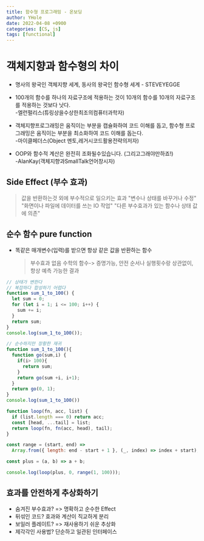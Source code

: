 ```yaml
---
title: 함수형 프로그래밍 - 온보딩
author: YHole
date: 2022-04-08 +0900
categories: [CS, js]
tags: [functional]
---
```


# 객체지향과 함수형의 차이

- 명사의 왕국인 객체지향 세계, 동사의 왕국인 함수형 세계 - STEVEYEGGE
- 100개의 함수를 하나의 자료구조에 적용하는 것이
  10개의 함수를 10개의 자료구조를 적용하는 것보다 낫다.  
  -엘런펄리스(튜링상을수상한최조의컴퓨터과학자)

- 객체지향프로그래밍은 움직이는 부분을 캡슐화하여 코드 이해를 돕고,
  함수형 프로그래밍은 움직이는 부분을 최소화하여 코드 이해를 돕는다.  
  -마이클페더스(Object 멘토,레거시코드활용전략의저자)

- OOP와 함수적 계산은 완전히 조화될수있습니다. (그리고그래야만하죠!)  
  -AlanKay(객체지향과SmallTalk언어창시자)

## Side Effect (부수 효과)

> 값을 반환하는것 외에 부수적으로 일으키는 효과
> "변수나 상태를 바꾸거나 수정"
> "화면이나 파일에 데이터를 쓰는 IO 작업"
> "다른 부수효과가 있는 함수나 상태 값에 의존"

## 순수 함수 pure function

- 똑같은 매개변수(입력)를 받으면 항상 같은 값을 반환하는 함수
  > 부수효과 없음
  > 수학의 함수-> 증명가능, 안전
  > 순서나 실행횟수랑 상관없이, 항상 예측 가능한 결과

```javascript
// 상태가 변한다
// 복잡하다 합성하기 어렵다
function sum_1_to_100() {
  let sum = 0;
  for (let i = 1; i <= 100; i++) {
    sum += i;
  }
  return sum;
}
console.log(sum_1_to_100());
```

```javascript
// 순수하지만 장황한 재귀
function sum_1_to_100(){​
  function go(sum,i) {
    if(i> 100){​
      return sum;​
    }​
    return go(sum +i, i+1);​
  }
  return go(0, 1);​
}
console.log(sum_1_to_100())
```

```javascript
function loop(fn, acc, list) {
  if (list.length === 0) return acc;
  const [head, ...tail] = list;
  return loop(fn, fn(acc, head), tail);
}

const range = (start, end) =>
  Array.from({ length: end - start + 1 }, (_, index) => index + start);

const plus = (a, b) => a + b;

console.log(loop(plus, 0, range(1, 100)));
```

## 효과를 안전하게 추상화하기

- 숨겨진 부수효과? => 명확하고 순수한 Effect
- 뒤섞인 코드? 효과와 계산이 직교하게 분리
- 보일러 플레이트? => 재사용하기 쉬운 추상화
- 제각각인 사용법? 단순하고 일관된 인터페이스
